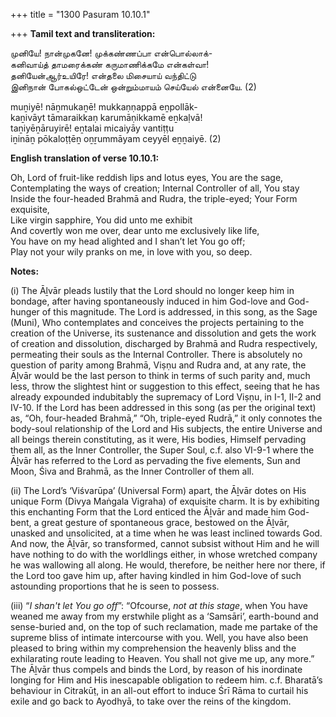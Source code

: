+++
title = "1300 Pasuram 10.10.1"

+++
**Tamil text and transliteration:**

முனியே! நான்முகனே! முக்கண்ணப்பா என்பொல்லாக்-  
கனிவாய்த் தாமரைக்கண் கருமாணிக்கமே என்கள்வா!  
தனியேன்ஆர்உயிரே! என்தலை மிசையாய் வந்திட்டு  
இனிநான் போகல்ஒட்டேன் ஒன்றும்மாயம் செய்யேல் என்னையே. (2)

muṉiyē! nāṉmukaṉē! mukkaṇṇappā eṉpollāk-  
kaṉivāyt tāmaraikkaṇ karumāṇikkamē eṉkaḷvā!  
taṉiyēṉāruyirē! eṉtalai micaiyāy vantiṭṭu  
iṉināṉ pōkaloṭṭēṉ oṉṟummāyam ceyyēl eṉṉaiyē. (2)

**English translation of verse 10.10.1:**

Oh, Lord of fruit-like reddish lips and lotus eyes, You are the sage,  
Contemplating the ways of creation; Internal Controller of all, You stay  
Inside the four-headed Brahmā and Rudra, the triple-eyed; Your Form exquisite,  
Like virgin sapphire, You did unto me exhibit  
And covertly won me over, dear unto me exclusively like life,  
You have on my head alighted and I shan’t let You go off;  
Play not your wily pranks on me, in love with you, so deep.

**Notes:**

\(i\) The Āḻvār pleads lustily that the Lord should no longer keep him in bondage, after having spontaneously induced in him God-love and God-hunger of this magnitude. The Lord is addressed, in this song, as the Sage (Muni), Who contemplates and conceives the projects pertaining to the creation of the Universe, its sustenance and dissolution and gets the work of creation and dissolution, discharged by Brahmā and Rudra respectively, permeating their souls as the Internal Controller. There is absolutely no question of parity among Brahmā, Viṣṇu and Rudra and, at any rate, the Āḻvār would be the last person to think in terms of such parity and, much less, throw the slightest hint or suggestion to this effect, seeing that he has already expounded indubitably the supremacy of Lord Viṣṇu, in I-1, II-2 and IV-10. If the Lord has been addressed in this song (as per the original text) as, “Oh, four-headed Brahmā,” “Oh, triple-eyed Rudrā,” it only connotes the body-soul relationship of the Lord and His subjects, the entire Universe and all beings therein constituting, as it were, His bodies, Himself pervading them all, as the Inner Controller, the Super Soul, c.f. also VI-9-1 where the Āḻvār has referred to the Lord as pervading the five elements, Sun and Moon, Śiva and Brahmā, as the Inner Controller of them all.

\(ii\) The Lord’s ‘Viśvarūpa’ (Universal Form) apart, the Āḻvār dotes on His unique Form (Divya Maṅgala Vigraha) of exquisite charm. It is by exhibiting this enchanting Form that the Lord enticed the Āḻvār and made him God-bent, a great gesture of spontaneous grace, bestowed on the Āḻvār, unasked and unsolicited, at a time when he was least inclined towards God. And now, the Āḻvār, so transformed, cannot subsist without Him and he will have nothing to do with the worldlings either, in whose wretched company he was wallowing all along. He would, therefore, be neither here nor there, if the Lord too gave him up, after having kindled in him God-love of such astounding proportions that he is seen to possess.

\(iii\) “*I shan't let You go off*”: “Ofcourse, *not at this stage*, when You have weaned me away from my erstwhile plight as a ‘Samsāri’, earth-bound and sense-buried and, on the top of such reclamation, made me partake of the supreme bliss of intimate intercourse with you. Well, you have also been pleased to bring within my comprehension the heavenly bliss and the exhilarating route leading to Heaven. You shall not give me up, any more.” The Āḻvār thus compels and binds the Lord, by reason of his inordinate longing for Him and His inescapable obligation to redeem him. c.f. Bharatā’s behaviour in Citrakūṭ, in an all-out effort to induce Śrī Rāma to curtail his exile and go back to Ayodhyā, to take over the reins of the kingdom.


